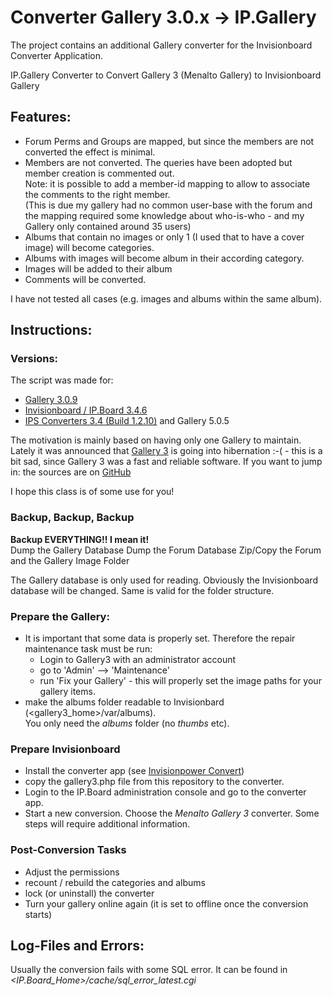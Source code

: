 # Converter Gallery 3.0.x -> IP.Gallery


The project contains an additional Gallery converter for the Invisionboard Converter Application.


IP.Gallery Converter to Convert Gallery 3 (Menalto Gallery) to Invisionboard Gallery

## Features:
-   Forum Perms and Groups are mapped, but since the members are not converted the effect is minimal.
-   Members are not converted. The queries have been adopted but member creation is commented out.  
    Note: it is possible to add a member-id mapping to allow to associate the comments to the right member.  
    (This is due my gallery had no common user-base with the forum and the mapping required some knowledge about
    who-is-who - and my Gallery only contained around 35 users)
-   Albums that contain no images or only 1 (I used that to have a cover image) will become categories.
-   Albums with images will become album in their according category.
-   Images will be added to their album
-   Comments will be converted.
 
I have not tested all cases (e.g. images and albums within the same album).

## Instructions:

### Versions:

The script was made for:

-   [Gallery 3.0.9](http://galleryproject.org/)
-   [Invisionboard / 	IP.Board 3.4.6](http://www.invisionpower.com/apps/board/)
-   [IPS Converters 3.4 (Build 1.2.10)](http://community.invisionpower.com/files/file/4715-ips-converters/) and Gallery 5.0.5

The motivation is mainly based on having only one Gallery to maintain. Lately it was announced 
that [Gallery 3](http://galleryproject.org/time-to-hibernate) is going into hibernation :-( - this
is a bit sad, since Gallery 3 was a fast and reliable software. If you want to jump in: the sources
are on [GitHub](https://github.com/wemu/ipb-convert-gallery3)

I hope this class is of some use for you!


### Backup, Backup, Backup

**Backup EVERYTHING!! I mean it!**  
Dump the Gallery Database
Dump the Forum Database
Zip/Copy the Forum and the Gallery Image Folder

The Gallery database is only used for reading. Obviously the Invisionboard database will be changed. Same
is valid for the folder structure.

### Prepare the Gallery:

-   It is important that some data is properly set. Therefore the repair maintenance task must be run:
    -   Login to Gallery3 with an administrator account
    -   go to 'Admin' --> 'Maintenance'
    -   run 'Fix your Gallery' - this will properly set the image paths for your gallery items.
-   make the albums folder readable to Invisionbard (<gallery3_home>/var/albums).  
    You only need the *albums* folder (no *thumbs* etc).

### Prepare Invisionboard

- Install the converter app (see [Invisionpower Convert](http://www.invisionpower.com/convert))
- copy the gallery3.php file from this repository to the converter.
- Login to the IP.Board administration console and go to the converter app.
- Start a new conversion. Choose the *Menalto Gallery 3* converter. Some steps will require additional information.

### Post-Conversion Tasks

- Adjust the permissions
- recount / rebuild the categories and albums
- lock (or uninstall) the converter
- Turn your gallery online again (it is set to offline once the conversion starts)


## Log-Files and Errors:

Usually the conversion fails with some SQL error. It can be found in *<IP.Board_Home>/cache/sql_error_latest.cgi*
